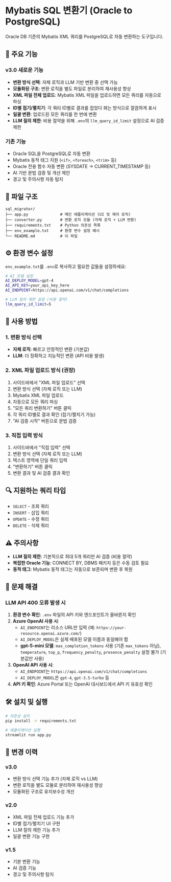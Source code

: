 # Mybatis SQL 변환기 (Oracle to PostgreSQL)

Oracle DB 기준의 Mybatis XML 쿼리를 PostgreSQL로 자동 변환하는 도구입니다.

## 🚀 주요 기능

### v3.0 새로운 기능
- **변환 방식 선택**: 자체 로직과 LLM 기반 변환 중 선택 가능
- **모듈화된 구조**: 변환 로직을 별도 파일로 분리하여 재사용성 향상
- **XML 파일 전체 업로드**: Mybatis XML 파일을 업로드하면 모든 쿼리를 자동으로 파싱
- **ID별 접기/펼치기**: 각 쿼리 ID별로 결과를 접었다 펴는 방식으로 깔끔하게 표시
- **일괄 변환**: 업로드된 모든 쿼리를 한 번에 변환
- **LLM 질의 제한**: 비용 절약을 위해 `.env`의 `llm_query_id_limit` 설정으로 AI 검증 제한

### 기존 기능
- Oracle SQL을 PostgreSQL로 자동 변환
- Mybatis 동적 태그 지원 (`<if>`, `<foreach>`, `<trim>` 등)
- Oracle 전용 함수 자동 변환 (SYSDATE → CURRENT_TIMESTAMP 등)
- AI 기반 문법 검증 및 개선 제안
- 경고 및 주의사항 자동 탐지

## 📁 파일 구조

```
sql_migrator/
├── app.py              # 메인 애플리케이션 (UI 및 제어 로직)
├── converter.py        # 변환 로직 모듈 (자체 로직 + LLM 변환)
├── requirements.txt    # Python 의존성 목록
├── env_example.txt     # 환경 변수 설정 예시
└── README.md           # 이 파일
```

## ⚙️ 환경 변수 설정

`env_example.txt`를 `.env`로 복사하고 필요한 값들을 설정하세요:

```bash
# AI 모델 설정
AI_DEPLOY_MODEL=gpt-4
AI_API_KEY=your_api_key_here
AI_ENDPOINT=https://api.openai.com/v1/chat/completions

# LLM 질의 제한 설정 (비용 절약)
llm_query_id_limit=5
```

## 🚀 사용 방법

### 1. 변환 방식 선택
- **자체 로직**: 빠르고 안정적인 변환 (기본값)
- **LLM**: 더 정확하고 지능적인 변환 (API 비용 발생)

### 2. XML 파일 업로드 방식 (권장)
1. 사이드바에서 "XML 파일 업로드" 선택
2. 변환 방식 선택 (자체 로직 또는 LLM)
3. Mybatis XML 파일 업로드
4. 자동으로 모든 쿼리 파싱
5. "모든 쿼리 변환하기" 버튼 클릭
6. 각 쿼리 ID별로 결과 확인 (접기/펼치기 가능)
7. "AI 검증 시작" 버튼으로 문법 검증

### 3. 직접 입력 방식
1. 사이드바에서 "직접 입력" 선택
2. 변환 방식 선택 (자체 로직 또는 LLM)
3. 텍스트 영역에 단일 쿼리 입력
4. "변환하기" 버튼 클릭
5. 변환 결과 및 AI 검증 결과 확인

## 🔍 지원하는 쿼리 타입

- `SELECT` - 조회 쿼리
- `INSERT` - 삽입 쿼리
- `UPDATE` - 수정 쿼리
- `DELETE` - 삭제 쿼리

## ⚠️ 주의사항

- **LLM 질의 제한**: 기본적으로 최대 5개 쿼리만 AI 검증 (비용 절약)
- **복잡한 Oracle 기능**: CONNECT BY, DBMS 패키지 등은 수동 검토 필요
- **동적 태그**: Mybatis 동적 태그는 자동으로 보존되며 변환 후 복원

## 🔧 문제 해결

### LLM API 400 오류 발생 시
1. **환경 변수 확인**: `.env` 파일의 API 키와 엔드포인트가 올바른지 확인
2. **Azure OpenAI 사용 시**: 
   - `AI_ENDPOINT`는 리소스 URL만 입력 (예: `https://your-resource.openai.azure.com/`)
   - `AI_DEPLOY_MODEL`은 실제 배포된 모델 이름과 동일해야 함
   - **gpt-5-mini 모델**: `max_completion_tokens` 사용 (기존 `max_tokens` 아님), `temperature`, `top_p`, `frequency_penalty`, `presence_penalty` 설정 불가 (기본값만 사용)
3. **OpenAI API 사용 시**: 
   - `AI_ENDPOINT`는 `https://api.openai.com/v1/chat/completions`
   - `AI_DEPLOY_MODEL`은 `gpt-4`, `gpt-3.5-turbo` 등
4. **API 키 확인**: Azure Portal 또는 OpenAI 대시보드에서 API 키 유효성 확인

## 🛠️ 설치 및 실행

```bash
# 의존성 설치
pip install -r requirements.txt

# 애플리케이션 실행
streamlit run app.py
```

## 📝 변경 이력

### v3.0
- 변환 방식 선택 기능 추가 (자체 로직 vs LLM)
- 변환 로직을 별도 모듈로 분리하여 재사용성 향상
- 모듈화된 구조로 유지보수성 개선

### v2.0
- XML 파일 전체 업로드 기능 추가
- ID별 접기/펼치기 UI 구현
- LLM 질의 제한 기능 추가
- 일괄 변환 기능 구현

### v1.5
- 기본 변환 기능
- AI 검증 기능
- 경고 및 주의사항 탐지
